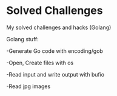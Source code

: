 # Solved Challenges

My solved challenges and hacks (Golang)

Golang stuff:

-Generate Go code with encoding/gob

-Open, Create files with os

-Read input and write output with bufio

-Read jpg images

